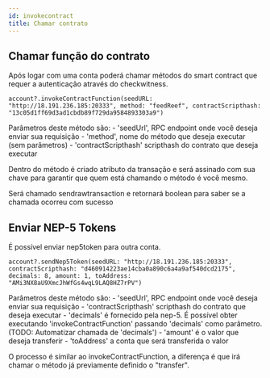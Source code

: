 ```yaml
---
id: invokecontract
title: Chamar contrato
---
```


## Chamar função do contrato

Após logar com uma conta poderá chamar métodos do smart contract que requer a autenticação através do checkwitness.

```
account?.invokeContractFunction(seedURL: "http://18.191.236.185:20333", method: "feedReef", contractScripthash: "13c05d1ff69d3ad1cbdb89f729da9584893303a9")
```

Parâmetros deste método são: 
	- 'seedUrl', RPC endpoint onde você deseja enviar sua requisição
	- 'method', nome do método que deseja executar \(sem parâmetros\)
	- 'contractScripthash' scripthash do contrato que deseja executar

Dentro do método é criado atributo da transação e será assinado com sua chave para garantir que quem está chamando o método é você mesmo.

Será chamado sendrawtransaction e retornará boolean para saber se a chamada ocorreu com sucesso

## Enviar NEP-5 Tokens

É possível enviar nep5token para outra conta.

```
account?.sendNep5Token(seedURL: "http://18.191.236.185:20333", contractScripthash: "d460914223ae14cba0a890c6a4a9af540dcd2175", decimals: 8, amount: 1, toAddress: "AMi3NX8aU9XmcJhWfGs4wqL9LAQ8HZ7rPV")
```

Parâmetros deste método são: 
	- 'seedUrl', RPC endpoint onde você deseja enviar sua requisição
	- 'contractScripthash' scripthash do contrato que deseja executar
	- 'decimals' é fornecido pela nep-5. É possível obter executando 'invokeContractFunction' passando 'decimals' como parâmetro. \(TODO: Automatizar chamada de 'decimals'\)
	- 'amount' é o valor que deseja transferir
	- 'toAddress' a conta que será transferida o valor 

O processo é similar ao invokeContractFunction, a diferença é que irá chamar o método já previamente definido o "transfer".
